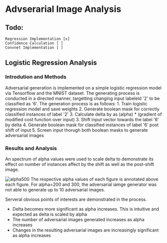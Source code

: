# Advserarial Image Analysis
## Todo:
    Regression Implementation [x]
    Confidence Calculation [ ]
    Convnet Implementation [ ]
    
## Logistic Regression Analysis
### Introdution and Methods
Adversarial generation is implemented on a simple logistic regression model via Tensorflow and the MNIST dataset.
The generating process is conducted in a directed manner, targetting changing input labeleld '2' to be classified as '6'. 
The generation process is as follows:
    1. Train logistic regression model and save weights
    2. Generate boolean mask for correctly classified instances of label '2'
    3. Calculate delta by as (alpha) * (gradient of modified cost function over input)
    3. Shift input vector towards the label '6' by delta
    4. Generate boolean mask for classified instances of label '6' post shift of input
    5. Screen input thorugh both boolean masks to generate adversarial images

### Results and Analysis
An spectrum of alpha values were used to scale delta to demonstrate its effect on number of instances affect by the shift as well as the post-shift image.

![alpha500](https://image.ibb.co/iKjKyv/figure_1.png)
The respective alpha values of each figure is annotated above each figure.
For alpha=200 and 300, the adversarial iamge generator was not able to generate up to 10 adversarial images.

Serveral obvious points of interests are demonstrated in the process.
- Delta becomes more significant as alpha increases. This is intuitive and expected as delta is scaled by alpha
- The number of adversarial images generated increases as alpha increases
- Changes in the resulting adversarial images are increasingly significant as alpha increases

